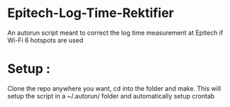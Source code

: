 # Epitech-Log-Time-Rektifier
An autorun script meant to correct the log time measurement at Epitech if Wi-Fi 6 hotspots are used

# Setup :
Clone the repo anywhere you want, cd into the folder and make.
This will setup the script in a ~/.autorun/ folder and automatically setup crontab
